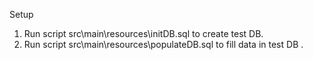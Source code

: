 Setup
1. Run script src\main\resources\initDB.sql to create test DB.
2. Run script src\main\resources\populateDB.sql to fill data in test DB .
